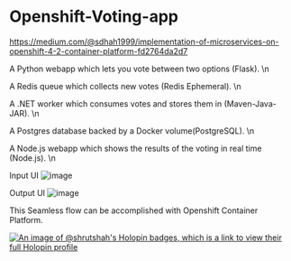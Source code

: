 # Openshift-Voting-app

https://medium.com/@sdhah1999/implementation-of-microservices-on-openshift-4-2-container-platform-fd2764da2d7

A Python webapp which lets you vote between two options (Flask). \n

A Redis queue which collects new votes (Redis Ephemeral). \n

A .NET worker which consumes votes and stores them in (Maven-Java-JAR). \n

A Postgres database backed by a Docker volume(PostgreSQL). \n

A Node.js webapp which shows the results of the voting in real time (Node.js). \n

Input UI
![image](https://github.com/ShrutShah/Openshift-Voting-app/assets/43044788/89251f5b-6419-4195-a4a3-760c21f06573)

Output UI
![image](https://github.com/ShrutShah/Openshift-Voting-app/assets/43044788/7c46ebb8-d32d-4aaf-805e-a4d41899fdae)

This Seamless flow can be accomplished with Openshift Container Platform.


[![An image of @shrutshah's Holopin badges, which is a link to view their full Holopin profile](https://holopin.me/shrutshah)](https://holopin.io/@shrutshah)
